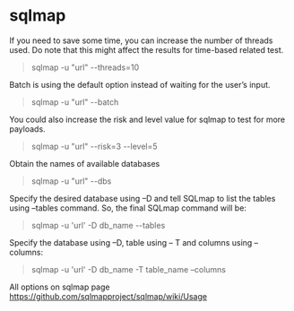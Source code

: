 # sqlmap


If you need to save some time, you can increase the number of threads used. Do note that this might affect the results for time-based related test.

> sqlmap -u "url" --threads=10

Batch is using the default option instead of waiting for the user’s input.

> sqlmap -u "url" --batch

You could also increase the risk and level value for sqlmap to test for more payloads.

> sqlmap -u "url" --risk=3 --level=5

Obtain the names of available databases

> sqlmap -u "url" --dbs

Specify the desired database using –D and tell SQLmap to list the tables using –tables command. So, the final SQLmap command will be:

> sqlmap -u 'url' -D db_name --tables

Specify the database using –D, table using – T and columns using –columns:
> sqlmap -u 'url' -D db_name -T table_name –columns

All options on sqlmap page
https://github.com/sqlmapproject/sqlmap/wiki/Usage
